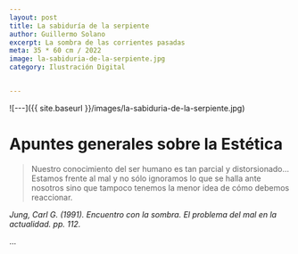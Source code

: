 ```yaml
---
layout: post
title: La sabiduría de la serpiente
author: Guillermo Solano
excerpt: La sombra de las corrientes pasadas
meta: 35 * 60 cm / 2022
image: la-sabiduria-de-la-serpiente.jpg
category: Ilustración Digital


---
```



![---]({{ site.baseurl }}/images/la-sabiduria-de-la-serpiente.jpg)

# Apuntes generales sobre la Estética

>Nuestro conocimiento del ser humano es tan parcial y distorsionado... Estamos frente al mal y
no sólo ignoramos lo que se halla ante nosotros sino que tampoco tenemos la menor idea de cómo debemos
reaccionar.

*Jung, Carl G. (1991). Encuentro con la sombra. El problema del mal en la actualidad. pp. 112.*

…
